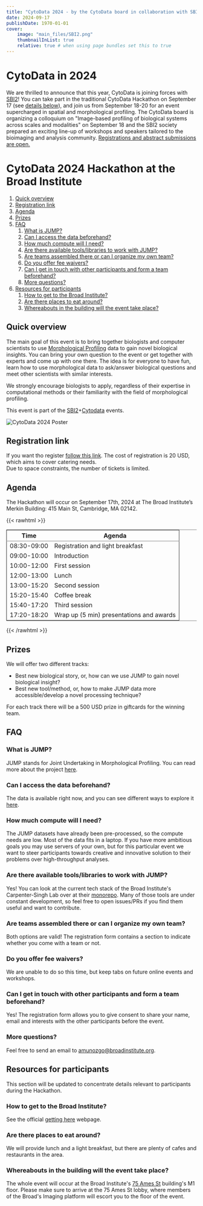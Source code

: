 ```yaml
---
title: "CytoData 2024 - by the CytoData board in collaboration with SBI2"
date: 2024-09-17
publishDate: 1970-01-01
cover:
    image: "main_files/SBI2.png"
    thumbnailInList: true
    relative: true # when using page bundles set this to true
---
```


# CytoData in 2024

We are thrilled to announce that this year, CytoData is joining forces with [SBI2](<https://sbi2.org/>)! You can take part in the traditional CytoData Hackathon on September 17 (see [details below](#cytodata-2024-hackathon-at-the-broad-institute)), and join us from September 18-20 for an event supercharged in spatial and morphological profiling. The CytoData board is organizing a colloquium on "Image-based profiling of biological systems across scales and modalities" on September 18 and the SBI2 society prepared an exciting line-up of workshops and speakers tailored to the bioimaging and analysis community. [Registrations and abstract submissions are open.](https://sbi2.org/conference/#registration)

# CytoData 2024 Hackathon at the Broad Institute

1.  [Quick overview](#quick-overview)
2.  [Registration link](#registration-link)
3.  [Agenda](#agenda)
4.  [Prizes](#prizes)
5.  [FAQ](#faq)
    1.  [What is JUMP?](#what-is-jump)
    2.  [Can I access the data beforehand?](#can-i-access-the-data-beforehand)
	3.  [How much compute will I need?](#compute)
	4.  [Are there available tools/libraries to work with JUMP?](#tools)
    5.  [Are teams assembled there or can I organize my own team?](#are-teams-assembled-there-or-can-i-organize-my-own-team)
    6.  [Do you offer fee waivers?](#do-you-offer-fee-waivers)
    7.  [Can I get in touch with other participants and form a team beforehand?](#can-i-get-in-touch-with-other-participants-and-form-a-team-beforehand)
    8.  [More questions?](#more-questions)
6.  [Resources for participants](#resources-for-participants)
    1.  [How to get to the Broad Institute?](#how-to-get-to-the-broad-institute)
    2.  [Are there places to eat around?](#are-there-places-to-eat-around)
    3.  [Whereabouts in the building will the event take place?](#whereabouts-in-the-building-will-the-event-take-place)


<a id="Quick%20overview"></a>

## Quick overview


The main goal of this event is to bring together biologists and computer scientists to use [Morphological Profiling](https://www.broadinstitute.org/imaging/morphological-profiling) data to gain novel biological insights. You can bring your own question to the event or get together with experts and come up with one there. The idea is for everyone to have fun, learn how to use morphological data to ask/answer biological questions and meet other scientists with similar interests.

We strongly encourage biologists to apply, regardless of their expertise in computational methods or their familiarity with the field of morphological profiling.

This event is part of the [SBI2](https://sbi2.org/conference/)+[Cytodata](https://www.cytodata.org/symposia/2024/) events.

![CytoData 2024 Poster](../../main_files/cytodata2024poster.jpg)

<a id="Registration%20link"></a>

## Registration link

If you want tho register [follow this link](https://broad.io/hackathon_registration). The cost of registration is 20 USD, which aims to cover catering needs.  
Due to space constraints, the number of tickets is limited.


<a id="Agenda"></a>

## Agenda

The Hackathon will occur on September 17th, 2024 at The Broad Institute&rsquo;s Merkin Building: 415 Main St, Cambridge, MA 02142.

{{< rawhtml >}}
<table border="2" cellspacing="0" cellpadding="6" rules="groups" frame="hsides">


<colgroup>
<col  class="org-right" />

<col  class="org-left" />
</colgroup>
<thead>
<tr>
<th scope="col" class="org-right">Time</th>
<th scope="col" class="org-left">Agenda</th>
</tr>
</thead>

<tbody>
<tr>
<td class="org-right">08:30-09:00</td>
<td class="org-left">Registration and light breakfast</td>
</tr>


<tr>
<td class="org-right">09:00-10:00</td>
<td class="org-left">Introduction</td>
</tr>


<tr>
<td class="org-right">10:00-12:00</td>
<td class="org-left">First session</td>
</tr>


<tr>
<td class="org-right">12:00-13:00</td>
<td class="org-left">Lunch</td>
</tr>


<tr>
<td class="org-right">13:00-15:20</td>
<td class="org-left">Second session</td>
</tr>


<tr>
<td class="org-right">15:20-15:40</td>
<td class="org-left">Coffee break</td>
</tr>


<tr>
<td class="org-right">15:40-17:20</td>
<td class="org-left">Third session</td>
</tr>


<tr>
<td class="org-right">17:20-18:20</td>
<td class="org-left">Wrap up (5 min) presentations and awards</td>
</tr>
</tbody>
</table>
{{< /rawhtml >}}


<a id="Prizes"></a>

## Prizes

We will offer two different tracks:

-   Best new biological story, or, how can we use JUMP to gain novel biological insight?
-   Best new tool/method, or, how to make JUMP data more accessible/develop a novel processing technique?

For each track there will be a 500 USD prize in giftcards for the winning team.


<a id="FAQ"></a>

## FAQ

<a id="What%20is%20JUMP%3F"></a>

### What is JUMP?

JUMP stands for Joint Undertaking in Morphological Profiling. You can read more about the project [here](https://jump-cellpainting.broadinstitute.org/).


<a id="Can%20I%20access%20the%20data%20beforehand%3F"></a>

### Can I access the data beforehand?

The data is available right now, and you can see different ways to explore it [here](https://broad.io/jump).

<a id="compute"></a>

### How much compute will I need?

The JUMP datasets have already been pre-processed, so the compute needs are low. Most of the data fits in a laptop. If you have more ambitious goals you may use servers of your own, but for this particular event we want to steer participants towards creative and innovative solution to their problems over high-throughput analyses.

<a id="tools"></a>

### Are there available tools/libraries to work with JUMP?

Yes! You can look at the current tech stack of the Broad Institute's Carpenter-Singh Lab over at their [monorepo](https://broad.io/monorepo). Many of those tools are under constant development, so feel free to open issues/PRs if you find them useful and want to contribute.

<a id="Are%20teams%20assembled%20there%20or%20can%20I%20organize%20my%20own%20team%3F"></a>

### Are teams assembled there or can I organize my own team?

Both options are valid! The registration form contains a section to indicate whether you come with a team or not.


<a id="Do%20you%20offer%20fee%20waivers%3F"></a>

### Do you offer fee waivers?

We are unable to do so this time, but keep tabs on future online events and workshops.


<a id="Can%20I%20get%20in%20touch%20with%20other%20participants%20and%20form%20a%20team%20beforehand%3F"></a>

### Can I get in touch with other participants and form a team beforehand?

Yes! The registration form allows you to give consent to share your name, email and interests with the other participants before the event.


<a id="More%20questions%3F"></a>

### More questions?

Feel free to send an email to [amunozgo@broadinstitute.org](mailto:amunozgo@broadinstitute.org).


<a id="Resources%20for%20participants"></a>

## Resources for participants

This section will be updated to concentrate details relevant to participants during the Hackathon.


<a id="How%20to%20get%20to%20the%20Broad%20Institute%3F"></a>

### How to get to the Broad Institute?

See the official [getting here](https://www.broadinstitute.org/getting-here) webpage.


<a id="Are%20there%20places%20to%20eat%20around%3F"></a>

### Are there places to eat around?

We will provide lunch and a light breakfast, but there are plenty of cafes and restaurants in the area.


<a id="Whereabouts%20in%20the%20building%20will%20the%20event%20take%20place%3F"></a>

### Whereabouts in the building will the event take place?

The whole event will occur at the Broad Institute's [75 Ames St](https://maps.app.goo.gl/An4SiuK3RENcNdSs7) building's M1 floor. Please make sure to arrive at the 75 Ames St lobby, where members of the Broad's Imaging platform will escort you to the floor of the event.
 
